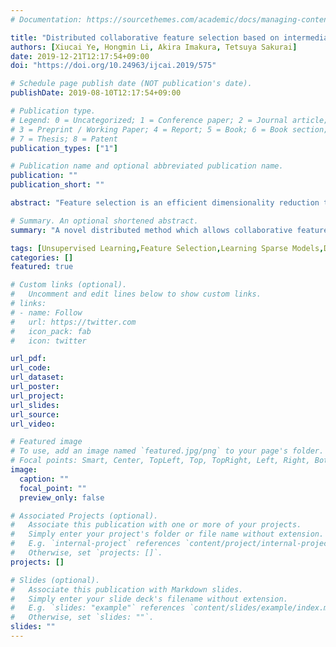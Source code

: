 ```yaml
---
# Documentation: https://sourcethemes.com/academic/docs/managing-content/

title: "Distributed collaborative feature selection based on intermediate representation"
authors: [Xiucai Ye, Hongmin Li, Akira Imakura, Tetsuya Sakurai]
date: 2019-12-21T12:17:54+09:00
doi: "https://doi.org/10.24963/ijcai.2019/575"

# Schedule page publish date (NOT publication's date).
publishDate: 2019-08-10T12:17:54+09:00

# Publication type.
# Legend: 0 = Uncategorized; 1 = Conference paper; 2 = Journal article;
# 3 = Preprint / Working Paper; 4 = Report; 5 = Book; 6 = Book section;
# 7 = Thesis; 8 = Patent
publication_types: ["1"]

# Publication name and optional abbreviated publication name.
publication: ""
publication_short: ""

abstract: "Feature selection is an efficient dimensionality reduction technique for artificial intelligence and machine learning. Many feature selection methods learn the data structure to select the most discriminative features for distinguishing different classes. However, the data is sometimes distributed in multiple parties and sharing the original data is difficult due to the privacy requirement. As a result, the data in one party may be lack of useful information to learn the most discriminative features. In this paper, we propose a novel distributed method which allows collaborative feature selection for multiple parties without revealing their original data. In the proposed method, each party finds the intermediate representations from the original data, and shares the intermediate representations for collaborative feature selection. Based on the shared intermediate representations, the original data from multiple parties are transformed to the same low dimensional space. The feature ranking of the original data is learned by imposing row sparsity on the transformation matrix simultaneously. Experimental results on real-world datasets demonstrate the effectiveness of the proposed method."

# Summary. An optional shortened abstract.
summary: "A novel distributed method which allows collaborative feature selection for multiple parties without revealing their original data."

tags: [Unsupervised Learning,Feature Selection,Learning Sparse Models,Dimensionality Reduction and Manifold Learning]
categories: []
featured: true

# Custom links (optional).
#   Uncomment and edit lines below to show custom links.
# links:
# - name: Follow
#   url: https://twitter.com
#   icon_pack: fab
#   icon: twitter

url_pdf:
url_code:
url_dataset:
url_poster:
url_project:
url_slides:
url_source:
url_video:

# Featured image
# To use, add an image named `featured.jpg/png` to your page's folder. 
# Focal points: Smart, Center, TopLeft, Top, TopRight, Left, Right, BottomLeft, Bottom, BottomRight.
image:
  caption: ""
  focal_point: ""
  preview_only: false

# Associated Projects (optional).
#   Associate this publication with one or more of your projects.
#   Simply enter your project's folder or file name without extension.
#   E.g. `internal-project` references `content/project/internal-project/index.md`.
#   Otherwise, set `projects: []`.
projects: []

# Slides (optional).
#   Associate this publication with Markdown slides.
#   Simply enter your slide deck's filename without extension.
#   E.g. `slides: "example"` references `content/slides/example/index.md`.
#   Otherwise, set `slides: ""`.
slides: ""
---
```


